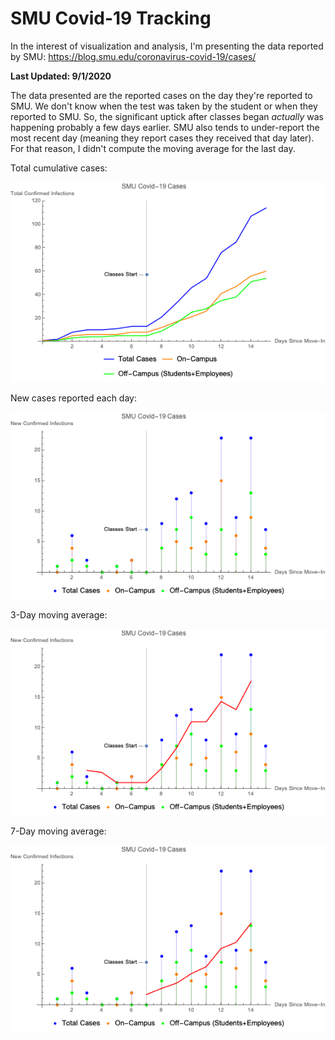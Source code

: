 # SMU Covid-19 Tracking
In the interest of visualization and analysis, I'm presenting the data reported by SMU: https://blog.smu.edu/coronavirus-covid-19/cases/

__Last Updated: 9/1/2020__

The data presented are the reported cases on the day they're reported to SMU. We don't know when the test was taken by the student or when they reported to SMU. So, the significant uptick after classes began _actually_ was happening probably a few days earlier. SMU also tends to under-report the most recent day (meaning they report cases they received that day later). For that reason, I didn't compute the moving average for the last day.

Total cumulative cases:

![9/1/2020](https://github.com/NoahPearson/SMU_Covid-19_Tracking/blob/master/9:1:2020.png)

New cases reported each day:

![new](https://github.com/NoahPearson/SMU_Covid-19_Tracking/blob/master/9:1:2020_new:day.png)

3-Day moving average:

![3day](https://github.com/NoahPearson/SMU_Covid-19_Tracking/blob/master/9:1:2020_movavg.png)

7-Day moving average:

![7day](https://github.com/NoahPearson/SMU_Covid-19_Tracking/blob/master/9:1:2020_mov7avg.png)
